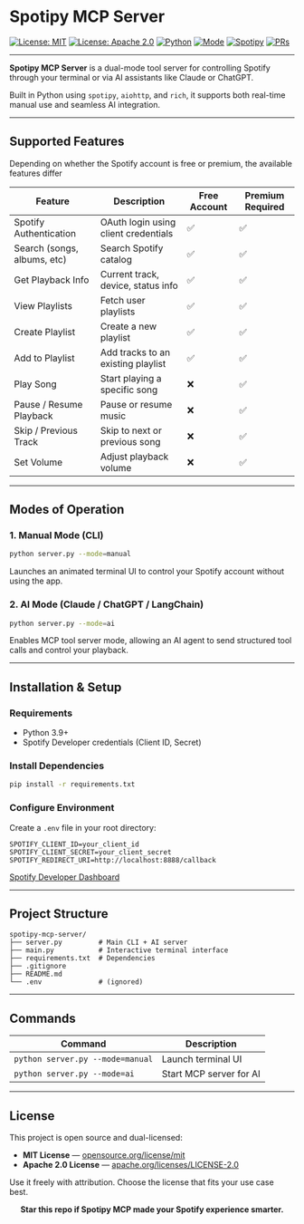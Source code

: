# Spotipy MCP Server

[![License: MIT](https://img.shields.io/badge/License-MIT-blue.svg)](https://opensource.org/license/mit/)
[![License: Apache 2.0](https://img.shields.io/badge/License-Apache%202.0-green)](https://www.apache.org/licenses/LICENSE-2.0)
[![Python](https://img.shields.io/badge/Python-3.9%2B-blue)](https://www.python.org/)
[![Mode](https://img.shields.io/badge/Mode-CLI%20%7C%20AI-green)](#)
[![Spotipy](https://img.shields.io/badge/Library-Spotipy%202.22-brightgreen)](https://spotipy.readthedocs.io/en/2.22.1/)
[![PRs](https://img.shields.io/badge/PRs-Welcome-green)](CONTRIBUTING.md)

---

**Spotipy MCP Server** is a dual-mode tool server for controlling Spotify through your terminal or via AI assistants like Claude or ChatGPT.

Built in Python using `spotipy`, `aiohttp`, and `rich`, it supports both real-time manual use and seamless AI integration.

---

## Supported Features

Depending on whether the Spotify account is free or premium, the available features differ

| Feature                     | Description                              | Free Account | Premium Required |
|----------------------------|------------------------------------------|--------------|------------------|
| Spotify Authentication     | OAuth login using client credentials     | ✅            | ✅                |
| Search (songs, albums, etc)| Search Spotify catalog                   | ✅            | ✅                |
| Get Playback Info          | Current track, device, status info       | ✅            | ✅                |
| View Playlists             | Fetch user playlists                     | ✅            | ✅                |
| Create Playlist            | Create a new playlist                    | ✅            | ✅                |
| Add to Playlist            | Add tracks to an existing playlist       | ✅            | ✅                |
| Play Song                  | Start playing a specific song            | ❌            | ✅                |
| Pause / Resume Playback    | Pause or resume music                    | ❌            | ✅                |
| Skip / Previous Track      | Skip to next or previous song            | ❌            | ✅                |
| Set Volume                 | Adjust playback volume                   | ❌            | ✅                |

---

## Modes of Operation

### 1. Manual Mode (CLI)

```bash
python server.py --mode=manual
```

Launches an animated terminal UI to control your Spotify account without using the app.

### 2. AI Mode (Claude / ChatGPT / LangChain)

```bash
python server.py --mode=ai
```

Enables MCP tool server mode, allowing an AI agent to send structured tool calls and control your playback.

---

## Installation & Setup

### Requirements

- Python 3.9+
- Spotify Developer credentials (Client ID, Secret)

### Install Dependencies

```bash
pip install -r requirements.txt
```

### Configure Environment

Create a `.env` file in your root directory:

```dotenv
SPOTIFY_CLIENT_ID=your_client_id
SPOTIFY_CLIENT_SECRET=your_client_secret
SPOTIFY_REDIRECT_URI=http://localhost:8888/callback
```

[Spotify Developer Dashboard](https://developer.spotify.com/dashboard)

---

##  Project Structure

```
spotipy-mcp-server/
├── server.py         # Main CLI + AI server
├── main.py           # Interactive terminal interface
├── requirements.txt  # Dependencies
├── .gitignore
├── README.md
└── .env              # (ignored)
```

---

## Commands

| Command | Description |
|---------|-------------|
| `python server.py --mode=manual` | Launch terminal UI |
| `python server.py --mode=ai`     | Start MCP server for AI |

---

## License

This project is open source and dual-licensed:

- **MIT License** — [opensource.org/license/mit](https://opensource.org/license/mit/)
- **Apache 2.0 License** — [apache.org/licenses/LICENSE-2.0](https://www.apache.org/licenses/LICENSE-2.0)

Use it freely with attribution. Choose the license that fits your use case best.




<div align="center">
  <strong>Star this repo if Spotipy MCP made your Spotify experience smarter.</strong>
</div>
